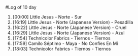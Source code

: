 #Log of 10 day

1. [00:00] Little Jesus - Norte - Sur
1. [16:19] Little Jesus - Norte (Japanese Version) - Pesadilla
1. [16:22] Little Jesus - Norte (Japanese Version) - Cruel
1. [16:29] Little Jesus - Norte (Japanese Version) - Azul
1. [17:54] Technicolor Fabrics - Tiernos - Tiernos
1. [17:59] Camilo Séptimo - Maya - No Confíes En Mí
1. [18:03] Technicolor Fabrics - Tiernos - Tiernos
